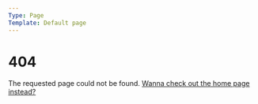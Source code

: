 ```yaml
---
Type: Page
Template: Default page
---
```


# 404

The requested page could not be found. [Wanna check out the home page instead?](/)
